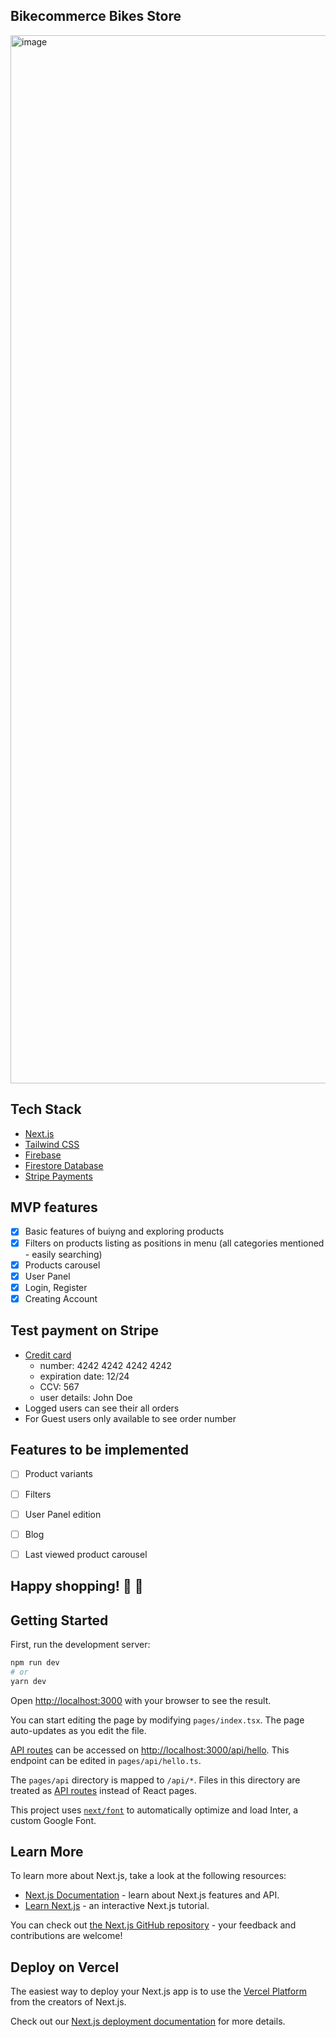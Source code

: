## Bikecommerce Bikes Store

<img width="1677" alt="image" src="https://github.com/dyrdzik97/bikecommerce/assets/62518046/56784101-00d7-403a-9833-50e0370ef1be">

## Tech Stack
  - [Next.js](https://nextjs.org/)
  - [Tailwind CSS](https://tailwindcss.com/)
  - [Firebase](https://firebase.google.com/)
  - [Firestore Database](https://firebase.google.com/docs/firestore?hl=pl)
  - [Stripe Payments](https://stripe.com/en-pl)

## MVP features
  - [x] Basic features of buiyng and exploring products
  - [x] Filters on products listing as positions in menu (all categories mentioned - easily searching)
  - [x] Products carousel
  - [x] User Panel
  - [x] Login, Register
  - [x] Creating Account

## Test payment on Stripe
  - [Credit card](https://stripe.com/docs/testing#cards)
    *  number: 4242 4242 4242 4242
    *  expiration date: 12/24
    *  CCV: 567
    *  user details: John Doe
  - Logged users can see their all orders
  - For Guest users only available to see order number

## Features to be implemented
  - [ ] Product variants
  - [ ] Filters
  - [ ] User Panel edition
  - [ ] Blog
  - [ ] Last viewed product carousel


## Happy shopping! 🥳 🛒

## Getting Started

First, run the development server:

```bash
npm run dev
# or
yarn dev
```

Open [http://localhost:3000](http://localhost:3000) with your browser to see the result.

You can start editing the page by modifying `pages/index.tsx`. The page auto-updates as you edit the file.

[API routes](https://nextjs.org/docs/api-routes/introduction) can be accessed on [http://localhost:3000/api/hello](http://localhost:3000/api/hello). This endpoint can be edited in `pages/api/hello.ts`.

The `pages/api` directory is mapped to `/api/*`. Files in this directory are treated as [API routes](https://nextjs.org/docs/api-routes/introduction) instead of React pages.

This project uses [`next/font`](https://nextjs.org/docs/basic-features/font-optimization) to automatically optimize and load Inter, a custom Google Font.

## Learn More

To learn more about Next.js, take a look at the following resources:

-   [Next.js Documentation](https://nextjs.org/docs) - learn about Next.js features and API.
-   [Learn Next.js](https://nextjs.org/learn) - an interactive Next.js tutorial.

You can check out [the Next.js GitHub repository](https://github.com/vercel/next.js/) - your feedback and contributions are welcome!

## Deploy on Vercel

The easiest way to deploy your Next.js app is to use the [Vercel Platform](https://vercel.com/new?utm_medium=default-template&filter=next.js&utm_source=create-next-app&utm_campaign=create-next-app-readme) from the creators of Next.js.

Check out our [Next.js deployment documentation](https://nextjs.org/docs/deployment) for more details.
